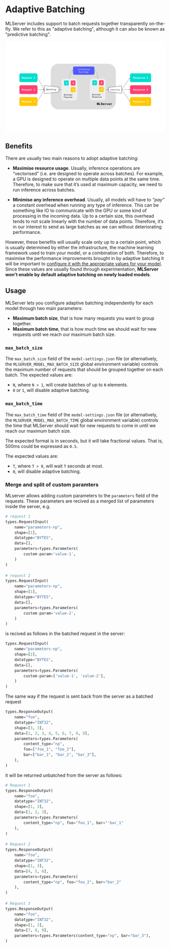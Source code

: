 # Adaptive Batching

MLServer includes support to batch requests together transparently on-the-fly.
We refer to this as "adaptive batching", although it can also be known as
"predictive batching".

![](../assets/adaptive-batching.svg)

## Benefits

There are usually two main reasons to adopt adaptive batching:

- **Maximise resource usage**.
  Usually, inference operations are “vectorised” (i.e. are designed to operate
  across batches).
  For example, a GPU is designed to operate on multiple data points at the same
  time.
  Therefore, to make sure that it’s used at maximum capacity, we need to run
  inference across batches.

- **Minimise any inference overhead**.
  Usually, all models will have to _“pay”_ a constant overhead when running any
  type of inference.
  This can be something like IO to communicate with the GPU or some kind of
  processing in the incoming data.
  Up to a certain size, this overhead tends to not scale linearly with the
  number of data points.
  Therefore, it’s in our interest to send as large batches as we can without
  deteriorating performance.

However, these benefits will usually scale only up to a certain point, which is
usually determined by either the infrastructure, the machine learning
framework used to train your model, or a combination of both.
Therefore, to maximise the performance improvements brought in by adaptive
batching it will be important to [configure it with the appropriate values for
your model](#usage).
Since these values are usually found through experimentation, **MLServer won't
enable by default adaptive batching on newly loaded models**.

## Usage

MLServer lets you configure adaptive batching independently for each model
through two main parameters:

- **Maximum batch size**, that is how many requests you want to group together.
- **Maximum batch time**, that is how much time we should wait for new
  requests until we reach our maximum batch size.

### `max_batch_size`

The `max_batch_size` field of the `model-settings.json` file (or
alternatively, the `MLSERVER_MODEL_MAX_BATCH_SIZE` global environment
variable) controls the maximum number of requests that should be grouped
together on each batch.
The expected values are:

- `N`, where `N > 1`, will create batches of up to `N` elements.
- `0` or `1`, will disable adaptive batching.

### `max_batch_time`

The `max_batch_time` field of the `model-settings.json` file (or
alternatively, the `MLSERVER_MODEL_MAX_BATCH_TIME` global environment
variable) controls the time that MLServer should wait for new requests to come
in until we reach our maximum batch size.

The expected format is in seconds, but it will take fractional values.
That is, 500ms could be expressed as `0.5`.

The expected values are:

- `T`, where `T > 0`, will wait `T` seconds at most.
- `0`, will disable adaptive batching.

### Merge and split of custom paramters

MLserver allows adding custom parameters to the `parameters` field of the requests.
These parameters are recived as a merged list of parameters inside the server, e.g.
```python
# request 1
types.RequestInput(
    name="parameters-np",
    shape=[1],
    datatype="BYTES",
    data=[],
    parameters=types.Parameters(
        custom-param='value-1',
    )
)

# request 2
types.RequestInput(
    name="parameters-np",
    shape=[1],
    datatype="BYTES",
    data=[],
    parameters=types.Parameters(
        custom-param='value-2',
    )
)
```

is recived as follows in the batched request in the server:
```python
types.RequestInput(
    name="parameters-np",
    shape=[2],
    datatype="BYTES",
    data=[],
    parameters=types.Parameters(
        custom-param=['value-1', 'value-2'],
    )
)
```

The same way if the request is sent back from the server as a batched request

```python
types.ResponseOutput(
    name="foo",
    datatype="INT32",
    shape=[3, 3],
    data=[1, 2, 3, 4, 5, 6, 7, 8, 9],
    parameters=types.Parameters(
        content_type="np",
        foo=["foo_1", "foo_2"],
        bar=["bar_1", "bar_2", "bar_3"],
    ),
)
```

it will be returned unbatched from the server as follows:

```python
# Request 1
types.ResponseOutput(
    name="foo",
    datatype="INT32",
    shape=[1, 3],
    data=[1, 2, 3],
    parameters=types.Parameters(
        content_type="np", foo="foo_1", bar="'bar_1"
    ),
)

# Request 2
types.ResponseOutput(
    name="foo",
    datatype="INT32",
    shape=[1, 3],
    data=[4, 5, 6],
    parameters=types.Parameters(
        content_type="np", foo="foo_2", bar="bar_2"
    ),
)

# Request 3
types.ResponseOutput(
    name="foo",
    datatype="INT32",
    shape=[1, 3],
    data=[7, 8, 9],
    parameters=types.Parameters(content_type="np", bar="bar_3"),
)
```
